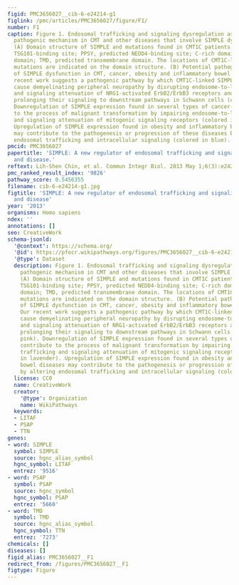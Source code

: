 ```yaml
---
figid: PMC3656027__cib-6-e24214-g1
figlink: /pmc/articles/PMC3656027/figure/F1/
number: F1
caption: Figure 1. Endosomal trafficking and signaling dysregulation as a potential
  pathogenic mechanism in CMT and other diseases that involve SIMPLE dysfunction.
  (A) Domain structure of SIMPLE and mutations found in CMT1C patients. PSAP, predicted
  TSG101-binding site; PPSY, predicted NEDD4-binding site; C-rich domain, cysteine-rich
  domain; TMD, predicted transmembrane domain. The locations of CMT1C-linked SIMPLE
  mutations are indicated on the domain structure. (B) Potential pathogenic roles
  of SIMPLE dysfunction in CMT, cancer, obesity and inflammatory bowel diseases. Our
  recent work suggests a pathogenic pathway by which CMT1C-linked SIMPLE mutations-
  cause demyelinating peripheral neuropathy by disrupting endosome-to-lysosome trafficking
  and signaling attenuation of NRG1-activated ErbB2/ErbB3 receptors and consequently
  prolonging their signaling to downstream pathways in Schwann cells (colored in pink).
  Downregulation of SIMPLE expression found in several types of cancer- may contribute
  to the process of malignant transformation by impairing endosome-to-lysosome trafficking
  and signaling attenuation of mitogenic signaling receptors (colored in lavender).
  Upregulation of SIMPLE expression found in obesity and inflammatory bowel diseases
  may contribute to the pathogenesis or progression of these diseases by altering
  endosomal trafficking and intracellular signaling (colored in blue).
pmcid: PMC3656027
papertitle: 'SIMPLE: A new regulator of endosomal trafficking and signaling in health
  and disease.'
reftext: Lih-Shen Chin, et al. Commun Integr Biol. 2013 May 1;6(3):e24214.
pmc_ranked_result_index: '9826'
pathway_score: 0.5456355
filename: cib-6-e24214-g1.jpg
figtitle: 'SIMPLE: A new regulator of endosomal trafficking and signaling in health
  and disease'
year: '2013'
organisms: Homo sapiens
ndex: ''
annotations: []
seo: CreativeWork
schema-jsonld:
  '@context': https://schema.org/
  '@id': https://pfocr.wikipathways.org/figures/PMC3656027__cib-6-e24214-g1.html
  '@type': Dataset
  description: Figure 1. Endosomal trafficking and signaling dysregulation as a potential
    pathogenic mechanism in CMT and other diseases that involve SIMPLE dysfunction.
    (A) Domain structure of SIMPLE and mutations found in CMT1C patients. PSAP, predicted
    TSG101-binding site; PPSY, predicted NEDD4-binding site; C-rich domain, cysteine-rich
    domain; TMD, predicted transmembrane domain. The locations of CMT1C-linked SIMPLE
    mutations are indicated on the domain structure. (B) Potential pathogenic roles
    of SIMPLE dysfunction in CMT, cancer, obesity and inflammatory bowel diseases.
    Our recent work suggests a pathogenic pathway by which CMT1C-linked SIMPLE mutations-
    cause demyelinating peripheral neuropathy by disrupting endosome-to-lysosome trafficking
    and signaling attenuation of NRG1-activated ErbB2/ErbB3 receptors and consequently
    prolonging their signaling to downstream pathways in Schwann cells (colored in
    pink). Downregulation of SIMPLE expression found in several types of cancer- may
    contribute to the process of malignant transformation by impairing endosome-to-lysosome
    trafficking and signaling attenuation of mitogenic signaling receptors (colored
    in lavender). Upregulation of SIMPLE expression found in obesity and inflammatory
    bowel diseases may contribute to the pathogenesis or progression of these diseases
    by altering endosomal trafficking and intracellular signaling (colored in blue).
  license: CC0
  name: CreativeWork
  creator:
    '@type': Organization
    name: WikiPathways
  keywords:
  - LITAF
  - PSAP
  - TTN
genes:
- word: SIMPLE
  symbol: SIMPLE
  source: hgnc_alias_symbol
  hgnc_symbol: LITAF
  entrez: '9516'
- word: PSAP
  symbol: PSAP
  source: hgnc_symbol
  hgnc_symbol: PSAP
  entrez: '5660'
- word: TMD
  symbol: TMD
  source: hgnc_alias_symbol
  hgnc_symbol: TTN
  entrez: '7273'
chemicals: []
diseases: []
figid_alias: PMC3656027__F1
redirect_from: /figures/PMC3656027__F1
figtype: Figure
---
```

